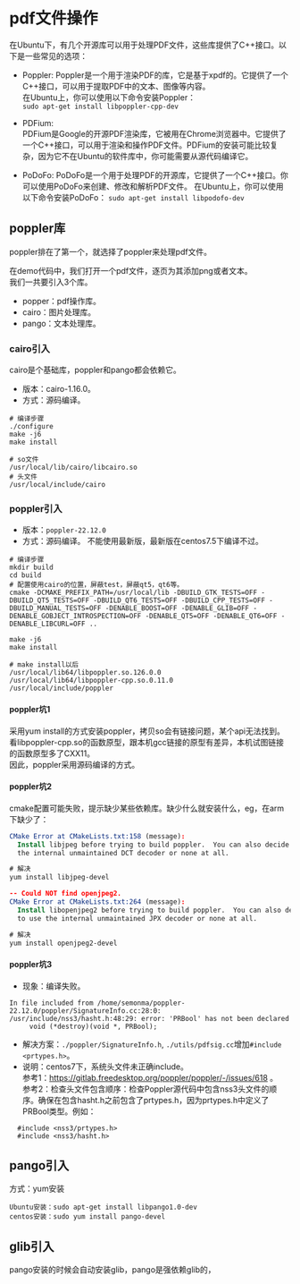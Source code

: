 # pdf文件操作

在Ubuntu下，有几个开源库可以用于处理PDF文件，这些库提供了C++接口。以下是一些常见的选项：

* Poppler: 
  Poppler是一个用于渲染PDF的库，它是基于xpdf的。它提供了一个C++接口，可以用于提取PDF中的文本、图像等内容。  
  在Ubuntu上，你可以使用以下命令安装Poppler：  
  `sudo apt-get install libpoppler-cpp-dev` 

* PDFium:   
  PDFium是Google的开源PDF渲染库，它被用在Chrome浏览器中。它提供了一个C++接口，可以用于渲染和操作PDF文件。PDFium的安装可能比较复杂，因为它不在Ubuntu的软件库中，你可能需要从源代码编译它。

* PoDoFo: 
  PoDoFo是一个用于处理PDF的开源库，它提供了一个C++接口。你可以使用PoDoFo来创建、修改和解析PDF文件。
  在Ubuntu上，你可以使用以下命令安装PoDoFo：
  `sudo apt-get install libpodofo-dev`

## poppler库
poppler排在了第一个，就选择了poppler来处理pdf文件。

在demo代码中，我们打开一个pdf文件，逐页为其添加png或者文本。  
我们一共要引入3个库。
* popper：pdf操作库。
* cairo：图片处理库。
* pango：文本处理库。

### cairo引入
cairo是个基础库，poppler和pango都会依赖它。
* 版本：cairo-1.16.0。
* 方式：源码编译。
  
```shell
# 编译步骤
./configure
make -j6
make install

# so文件
/usr/local/lib/cairo/libcairo.so
# 头文件
/usr/local/include/cairo
```

### poppler引入


* 版本：`poppler-22.12.0`
* 方式：源码编译。
  不能使用最新版，最新版在centos7.5下编译不过。

```
# 编译步骤
mkdir build
cd build
# 配置使用cairo的位置，屏蔽test，屏蔽qt5，qt6等。
cmake -DCMAKE_PREFIX_PATH=/usr/local/lib -DBUILD_GTK_TESTS=OFF -DBUILD_QT5_TESTS=OFF -DBUILD_QT6_TESTS=OFF -DBUILD_CPP_TESTS=OFF -DBUILD_MANUAL_TESTS=OFF -DENABLE_BOOST=OFF -DENABLE_GLIB=OFF -DENABLE_GOBJECT_INTROSPECTION=OFF -DENABLE_QT5=OFF -DENABLE_QT6=OFF -DENABLE_LIBCURL=OFF ..

make -j6
make install

# make install以后
/usr/local/lib64/libpoppler.so.126.0.0
/usr/local/lib64/libpoppler-cpp.so.0.11.0
/usr/local/include/poppler
```

#### poppler坑1
采用yum install的方式安装poppler，拷贝so会有链接问题，某个api无法找到。  
看libpoppler-cpp.so的函数原型，跟本机gcc链接的原型有差异，本机试图链接的函数原型多了CXX11。  
因此，poppler采用源码编译的方式。
#### poppler坑2
cmake配置可能失败，提示缺少某些依赖库。缺少什么就安装什么，eg，在arm下缺少了：
```cmake
CMake Error at CMakeLists.txt:158 (message):
  Install libjpeg before trying to build poppler.  You can also decide to use
  the internal unmaintained DCT decoder or none at all.

# 解决
yum install libjpeg-devel
```
```cmake
-- Could NOT find openjpeg2.
CMake Error at CMakeLists.txt:264 (message):
  Install libopenjpeg2 before trying to build poppler.  You can also decide
  to use the internal unmaintained JPX decoder or none at all.

# 解决
yum install openjpeg2-devel
```
#### poppler坑3
* 现象：编译失败。
```
In file included from /home/semonma/poppler-22.12.0/poppler/SignatureInfo.cc:28:0:
/usr/include/nss3/hasht.h:48:29: error: 'PRBool' has not been declared
     void (*destroy)(void *, PRBool);
```
* 解决方案：`./poppler/SignatureInfo.h`, `./utils/pdfsig.cc`增加`#include <prtypes.h>`。
* 说明：centos7下，系统头文件未正确include。  
  参考1：https://gitlab.freedesktop.org/poppler/poppler/-/issues/618 。  
  参考2：检查头文件包含顺序：检查Poppler源代码中包含nss3头文件的顺序。确保在包含hasht.h之前包含了prtypes.h，因为prtypes.h中定义了PRBool类型。例如：
```
  #include <nss3/prtypes.h>
  #include <nss3/hasht.h>
```

## pango引入
方式：yum安装
```
Ubuntu安装：sudo apt-get install libpango1.0-dev
centos安装：sudo yum install pango-devel
```

## glib引入
pango安装的时候会自动安装glib，pango是强依赖glib的，
